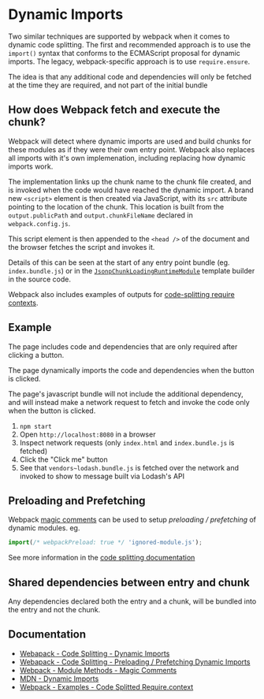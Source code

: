# Dynamic Imports

Two similar techniques are supported by webpack when it comes to dynamic code splitting.
The first and recommended approach is to use the `import()` syntax that conforms to the ECMAScript proposal for dynamic imports. The legacy, webpack-specific approach is to use `require.ensure`.

The idea is that any additional code and dependencies will only be fetched at the time they are required, and not part of the initial bundle

## How does Webpack fetch and execute the chunk?

Webpack will detect where dynamic imports are used and build chunks for these modules as if they were their own entry point.
Webpack also replaces all imports with it's own implemenation, including replacing how dynamic imports work.

The implementation links up the chunk name to the chunk file created, and is invoked when the code would have reached the dynamic import.
A brand new `<script>` element is then created via JavaScript, with its `src` attribute pointing to the location of the chunk. This location is built from the `output.publicPath` and `output.chunkFileName` declared in `webpack.config.js`.

This script element is then appended to the `<head />` of the document and the browser fetches the script and invokes it.

Details of this can be seen at the start of any entry point bundle (eg. `index.bundle.js`) or in the [`JsonpChunkLoadingRuntimeModule`](https://github.com/webpack/webpack/blob/253cf465df3f1d577a6da25c554c5c0a7e64bf0b/lib/web/JsonpChunkLoadingRuntimeModule.js) template builder in the source code.

Webpack also includes examples of outputs for [code-splitting require contexts](https://github.com/webpack/webpack/tree/master/examples/code-splitted-require.context).

## Example

The page includes code and dependencies that are only required after clicking a button.

The page dynamically imports the code and dependencies when the button is clicked.

The page's javascript bundle will not include the additional dependency, and will instead make a network request to fetch and invoke the code only when the button is clicked.

1. `npm start`
2. Open `http://localhost:8080` in a browser
3. Inspect network requests (only `index.html` and `index.bundle.js` is fetched)
4. Click the "Click me" button
5. See that `vendors~lodash.bundle.js` is fetched over the network and invoked to show to message built via Lodash's API

## Preloading and Prefetching

Webpack [magic comments](https://webpack.js.org/api/module-methods/#magic-comments) can be used to setup _preloading / prefetching_ of dynamic modules.
eg.

```js
import(/* webpackPreload: true */ 'ignored-module.js');
```

See more information in the [code splitting documentation](https://webpack.js.org/guides/code-splitting/#prefetchingpreloading-modules)

## Shared dependencies between entry and chunk

Any dependencies declared both the entry and a chunk, will be bundled into the entry and not the chunk.

## Documentation

- [Webapack - Code Splitting - Dynamic Imports](https://webpack.js.org/guides/code-splitting/#dynamic-imports)
- [Webapack - Code Splitting - Preloading / Prefetching Dynamic Imports](https://webpack.js.org/guides/code-splitting/#prefetchingpreloading-modules)
- [Webpack - Module Methods - Magic Comments](https://webpack.js.org/api/module-methods/#magic-comments)
- [MDN - Dynamic Imports](https://developer.mozilla.org/en-US/docs/Web/JavaScript/Reference/Statements/import#Dynamic_Imports)
- [Webpack - Examples - Code Splitted Require.context](https://github.com/webpack/webpack/tree/master/examples/code-splitted-require.context)

